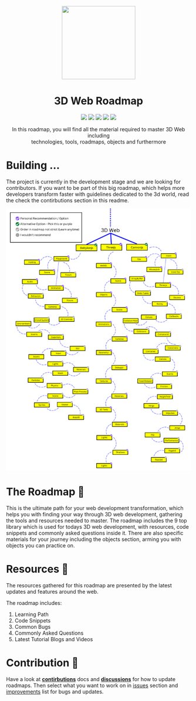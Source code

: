 

<div align="center">
  <img src="Files/ThreeJs-Badge.png" width=200 height=200>
  <h1>3D Web Roadmap</h1>
  <img src="https://img.shields.io/github/last-commit/oziw/3D-Web-Roadmap">
  <img src="https://img.shields.io/github/issues-raw/oziw/3D-web-roadmap?color=magenta">
  <img src="https://img.shields.io/github/issues-pr/oziw/3d-web-roadmap?color=purple">
  <img src="https://img.shields.io/github/stars/oziw/3d-web-roadmap?style=social">
  <img src="https://img.shields.io/twitter/url?style=social&url=https%3A%2F%2Fgithub.com%2Foziw%2F3D-Web-Roadmap">
  <p>
  In this roadmap, you will find all the material required to master 3D Web including</br>technologies, tools, roadmaps, objects and furthermore
  </p>
</div>

# Building ...
The project is currently in the development stage and we are looking for contributors.
If you want to be part of this big roadmap, which helps more developers transform faster with guidelines dedicated to the 3d world, read the check the contirbutions section in this readme.

![Roadmap](Files/Roadmap.png)

# The Roadmap :closed_book:
This is the ultimate path for your web development transformation, which helps you with finding your way through 3D web development, gathering the tools and resources needed to master.
The roadmap includes the 9 top library which is used for todays 3D web development, with resources, code snippets and commonly asked questions inside it.
There are also specific materials for your journey including the objects section, arming you with objects you can practice on.

# Resources :balloon:
The resources gathered for this roadmap are presented by the latest updates and features around the web.

The roadmap includes:

1. Learning Path
2. Code Snippets
3. Common Bugs
4. Commonly Asked Questions
5. Latest Tutorial Blogs and Videos

# Contribution :round_pushpin:
Have a look at **[contirbutions](https://github.com/Chamepp/3D-Web-Roadmap/blob/master/CONTRIBUTING.md)** docs and **[discussions](https://github.com/Chamepp/3D-Web-Roadmap/discussions)** for how to update roadmaps.
Then select what you want to work on in [issues](https://github.com/Chamepp/3D-Web-Roadmap/issues) section and [improvements](https://wirehaired-faucet-769.notion.site/a435b3723c2a482abef3856d5bc53901?v=76d6978b3f89410f853b7e6c8ec504b7) list for bugs and updates.
